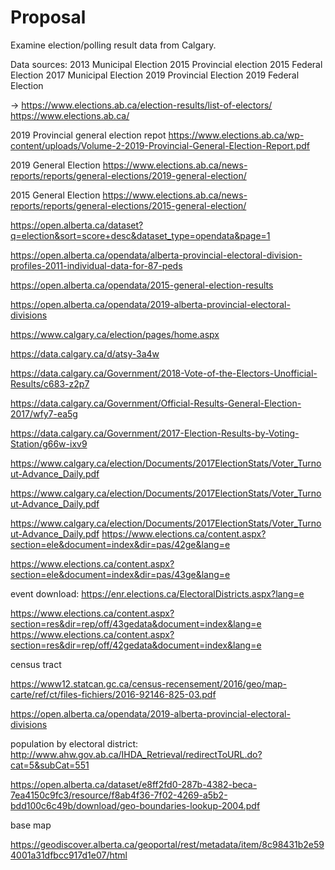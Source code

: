 # Proposal

Examine election/polling result data from Calgary.  

Data sources:
2013 Municipal Election
2015 Provincial election
2015 Federal Election
2017 Municipal Election
2019 Provincial Election
2019 Federal Election

-> https://www.elections.ab.ca/election-results/list-of-electors/
https://www.elections.ab.ca/

2019 Provincial general election repot
https://www.elections.ab.ca/wp-content/uploads/Volume-2-2019-Provincial-General-Election-Report.pdf

2019 General Election
https://www.elections.ab.ca/news-reports/reports/general-elections/2019-general-election/

2015 General Election
https://www.elections.ab.ca/news-reports/reports/general-elections/2015-general-election/

https://open.alberta.ca/dataset?q=election&sort=score+desc&dataset_type=opendata&page=1

https://open.alberta.ca/opendata/alberta-provincial-electoral-division-profiles-2011-individual-data-for-87-peds

https://open.alberta.ca/opendata/2015-general-election-results

https://open.alberta.ca/opendata/2019-alberta-provincial-electoral-divisions

https://www.calgary.ca/election/pages/home.aspx

https://data.calgary.ca/d/atsy-3a4w

https://data.calgary.ca/Government/2018-Vote-of-the-Electors-Unofficial-Results/c683-z2p7

https://data.calgary.ca/Government/Official-Results-General-Election-2017/wfy7-ea5g

https://data.calgary.ca/Government/2017-Election-Results-by-Voting-Station/g66w-ixv9

https://www.calgary.ca/election/Documents/2017ElectionStats/Voter_Turnout-Advance_Daily.pdf

https://www.calgary.ca/election/Documents/2017ElectionStats/Voter_Turnout-Advance_Daily.pdf

https://www.calgary.ca/election/Documents/2017ElectionStats/Voter_Turnout-Advance_Daily.pdf
https://www.elections.ca/content.aspx?section=ele&document=index&dir=pas/42ge&lang=e

https://www.elections.ca/content.aspx?section=ele&document=index&dir=pas/43ge&lang=e

event download: https://enr.elections.ca/ElectoralDistricts.aspx?lang=e

https://www.elections.ca/content.aspx?section=res&dir=rep/off/43gedata&document=index&lang=e
https://www.elections.ca/content.aspx?section=res&dir=rep/off/42gedata&document=index&lang=e

census tract

https://www12.statcan.gc.ca/census-recensement/2016/geo/map-carte/ref/ct/files-fichiers/2016-92146-825-03.pdf


https://open.alberta.ca/opendata/2019-alberta-provincial-electoral-divisions

population by electoral district: http://www.ahw.gov.ab.ca/IHDA_Retrieval/redirectToURL.do?cat=5&subCat=551

https://open.alberta.ca/dataset/e8ff2fd0-287b-4382-beca-7ea4150c9fc3/resource/f8ab4f36-7f02-4269-a5b2-bdd100c6c49b/download/geo-boundaries-lookup-2004.pdf

base map

https://geodiscover.alberta.ca/geoportal/rest/metadata/item/8c98431b2e594001a31dfbcc917d1e07/html
